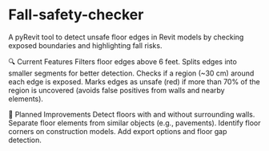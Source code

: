 # Fall-safety-checker
A pyRevit tool to detect unsafe floor edges in Revit models by checking exposed boundaries and highlighting fall risks.

🔍 Current Features
Filters floor edges above 6 feet.
Splits edges into smaller segments for better detection.
Checks if a region (~30 cm) around each edge is exposed.
Marks edges as unsafe (red) if more than 70% of the region is uncovered (avoids false positives from walls and nearby elements).

🚧 Planned Improvements
Detect floors with and without surrounding walls.
Separate floor elements from similar objects (e.g., pavements).
Identify floor corners on construction models.
Add export options and floor gap detection.


